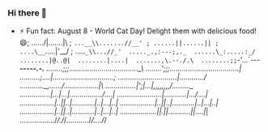 ### Hi there 👋

- ⚡ Fun fact: August 8 - World Cat Day! Delight them with delicious food! 😄;
....../|.......|\ ;
`...__\\.......//__' ;
......||......|| ;
....\__`\.....|'__/ ;
.....`_\\...//_' 
....._.,:---;,._ 
......\_:.....:_/ 
........|@..@| 
........|....| 
.......,\.--./.\ 
........;;`-'...`---__________-----.-.______
........;;;..................................\_\ 
........';;;..................................| 
..........;....|..............................; 
...........\...\.......\........|............/ 
............\_,.\...../........\.........|\ 
...............|';|...|,,,,,,,,/.\.......\.\_ 
...............|...|...|...........\...../....| 
................\...\...|...........|.../.\...| 
.................|..||..|...........|..|...|..| 
.................|..||..|...........|..|...|..| 
.................|..||..|...........|..|...|..| 
..................|_|.|_|...........|_|....|_| 
................./_/./_/.........../_/..../_/

<!--
**waizord/waizord** is a ✨ _special_ ✨ repository because its `README.md` (this file) appears on your GitHub profile.

Here are some ideas to get you started:

- 🔭 I’m currently working on 
- 🌱 I’m currently learning 
- 👯 I’m looking to collaborate on ...
- 🤔 I’m looking for help with ...
- 💬 Ask me about ...
- 📫 How to reach me: ...
- 😄 Pronouns: ...
- ⚡ Fun fact: ...
-->
